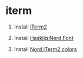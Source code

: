 # iterm

1. Install [iTerm2](https://www.iterm2.com/)

2. Install [Hasklig Nerd Font](https://github.com/ryanoasis/nerd-fonts/tree/master/patched-fonts/Hasklig)

3. Install [Nord iTerm2 colors](https://github.com/arcticicestudio/nord-iterm2/blob/develop/src/xml/Nord.itermcolors)
